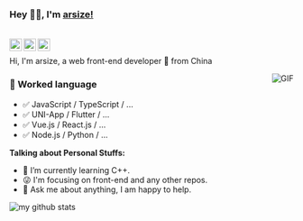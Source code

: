### Hey 👋🏽, I'm [arsize!](http://arsizes.com/) 

<br/>

<a href="https://www.zhihu.com/people/arsizes">
  <img align="left" alt="arsizes" width="22px" src="https://cdn.jsdelivr.net/npm/simple-icons@3.1.0/icons/zhihu.svg" />
</a>
<a href="https://github.com/arsize">
  <img align="left" alt="arsize" width="22px" src="https://cdn.jsdelivr.net/npm/simple-icons@3.1.0/icons/github.svg" />
</a>
<a href="https://twitter.com/arsize11">
  <img align="left" alt="arsize | Twitter" width="22px" src="https://cdn.jsdelivr.net/npm/simple-icons@v3/icons/twitter.svg" />
</a>

<br />

Hi, I'm arsize, a web front-end developer 🚀 from China

  <img align="right" alt="GIF" src="https://media.giphy.com/media/SWoSkN6DxTszqIKEqv/giphy.gif" />

### 📝 Worked language

- ✅ JavaScript / TypeScript / ...
- ✅ UNI-App / Flutter / ...
- ✅ Vue.js / React.js / ...
- ✅ Node.js / Python / ...
  
**Talking about Personal Stuffs:**

- 🌱 I’m currently learning C++.
- 😜 I'm focusing on front-end and any other repos.
- 💬 Ask me about anything, I am happy to help.

![my github stats](https://github-readme-stats.vercel.app/api?username=arsize&show_icons=true&hide_border=true)
